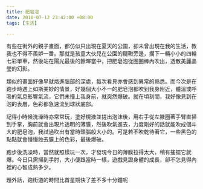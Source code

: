 ```yaml
---
title: 肥皂泡
date: 2010-07-12 23:42:00 +08:00
tags: [生活]

---
```


 有些在街外的親子畫面，都仿似只出現在夏天的公園，卻未曾出現在我的生活，教我也不得不羨妒一番。那就是孩童大伙兒在公園的韆鞦旁邊，擱下一輛小小的四輪七彩單車，然後站在陽光最後的餘暉當中，把肥皂泡從圈圈棒內吹出，透散美麗晶瑩的幻影。  
  
 類似的畫面好像早就烙進腦部的深處，每次看見亦會感到異常的熟悉。而今次是在跑步時遇上如斯美妙的情景，好幾個大小不一的肥皂泡都吹到我身附近，體溫或呼吸的氣息影響氣流，它們未撞上我身前，就突然爆破。就在頃刻間，我好像見到在泡的表層，色彩都急速流到球狀底部。  
  
 記得小時候洗澡時亦常常玩，塗好梘液並搓出泡沫後，用右手從左腋圈著手臂直掃到手掌，胸前就會出現片透明的薄膜，然後吹氣進去，力度剛好的話就能吹成個斗大的肥皂泡，我試過吹出有當時頭腦般大小的。可是若不吹乾待著它，一些黑色的點點就會慢慢蝕去膜上的色彩，最後爆破。  
  
 跑步後洗澡時，當然就照樣玩一次，才發現今日的薄膜拉得太大，稍有搖擺它就爆。今日只需掃到手肘，大小便跟當時一樣，遊戲見證身體的成長，卻不怎見得內裡的心智成熟多少。  
  
 題外話，跑街道的時間比首星期快了差不多十分鐘呢  
